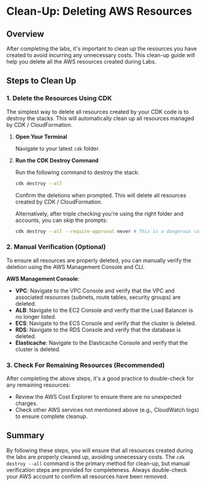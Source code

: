 <!-- TODO -->

# Clean-Up: Deleting AWS Resources

## Overview

After completing the labs, it's important to clean up the resources you have created to avoid incurring any unnecessary costs. This clean-up guide will help you delete all the AWS resources created during Labs.

## Steps to Clean Up

### 1. Delete the Resources Using CDK

The simplest way to delete all resources created by your CDK code is to destroy the stacks. This will automatically clean up all resources managed by CDK / CloudFormation.

1. **Open Your Terminal**

   Navigate to your latest `cdk` folder.

2. **Run the CDK Destroy Command**

   Run the following command to destroy the stack:

   ```sh
   cdk destroy --all
   ```

   Confirm the deletions when prompted. This will delete all resources created by CDK / CloudFormation.

   Alternatively, after triple checking you're using the right folder and accounts, you can skip the prompts:
   
   ```sh
   cdk destroy --all --require-approval never # This is a dangerous command. Don't use this in production.
   ```

### 2. Manual Verification (Optional)

To ensure all resources are properly deleted, you can manually verify the deletion using the AWS Management Console and CLI.

**AWS Management Console**:

- **VPC**: Navigate to the VPC Console and verify that the VPC and associated resources (subnets, route tables, security groups) are deleted.
- **ALB**: Navigate to the EC2 Console and verify that the Load Balancer is no longer listed.
- **ECS**: Navigate to the ECS Console and verify that the cluster is deleted.
- **RDS**: Navigate to the RDS Console and verify that the database is deleted.
- **Elasticache**: Navigate to the Elasticache Console and verify that the cluster is deleted.

### 3. Check For Remaining Resources (Recommended)

After completing the above steps, it's a good practice to double-check for any remaining resources:

- Review the AWS Cost Explorer to ensure there are no unexpected charges.
- Check other AWS services not mentioned above (e.g., CloudWatch logs) to ensure complete cleanup.

## Summary

By following these steps, you will ensure that all resources created during the labs are properly cleaned up, avoiding unnecessary costs. The `cdk destroy --all` command is the primary method for clean-up, but manual verification steps are provided for completeness. Always double-check your AWS account to confirm all resources have been removed.
